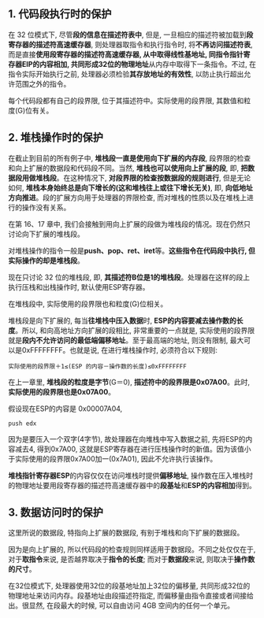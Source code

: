 ## 1. 代码段执行时的保护

在 32 位模式下, 尽管**段的信息在描述符表中**, 但是, 一旦相应的描述符被加载到**段寄存器的描述符高速缓存器**, 则处理器取指令和执行指令时, 将**不再访问描述符表**, 而是直接**使用段寄存器的描述符高速缓存器, 从中取得线性基地址, 同指令指针寄存器EIP的内容相加, 共同形成32位的物理地址**从内存中取得下一条指令。不过, 在指令实际开始执行之前, 处理器必须检验**其存放地址的有效性**, 以防止执行超出允许范围之外的指令。

每个代码段都有自己的段界限, 位于其描述符中。实际使用的段界限, 其数值和粒度(G)位有关。

## 2. 堆栈操作时的保护

在截止到目前的所有例子中, **堆栈段一直是使用向下扩展的内存段**, 段界限的检查和向上扩展的数据段和代码段不同。当然, **堆栈也可以使用向上扩展的段**, 即, **把数据段用做堆栈段**。在这种情况下, **对段界限的检查按数据段的规则进行**, 但是无论如何, **堆栈本身始终总是向下增长的(这和堆栈往上或往下增长无关)**, 即, **向低地址方向推进**。段的扩展方向用于处理器的界限检查, 而对堆栈的性质以及在堆栈上进行的操作没有关系。

在第 16、17 章中, 我们会接触到用向上扩展的段做为堆栈段的情况。现在仍然只讨论向下扩展的堆栈段。

对堆栈操作的指令一般是**push、pop、ret、iret**等。**这些指令在代码段中执行, 但实际操作的却是堆栈段**。

现在只讨论 32 位的堆栈段, 即, **其描述符B位是1的堆栈段**。处理器在这样的段上执行压栈和出栈操作时, 默认使用ESP寄存器。

在堆栈段中, 实际使用的段界限也和粒度(G)位相关。

堆栈段是向下扩展的, 每当**往堆栈中压入数据**时, **ESP的内容要减去操作数的长度**。所以, 和向高地址方向扩展的段相比, 非常重要的一点就是, 实际使用的段界限就是**段内不允许访问的最低端偏移地址**。至于最高端的地址, 则没有限制, 最大可以是0xFFFFFFFF。也就是说, 在进行堆栈操作时, 必须符合以下规则: 
```
实际使用的段界限＋1≤(ESP 的内容－操作数的长度)≤0xFFFFFFFF
```
在上一章里, **堆栈段的粒度是字节**(G＝0), **描述符中的段界限是0x07A00**。此时, **实际使用的段界限也是0x07A00**。

假设现在ESP的内容是 0x00007A04, 

```
push edx
```

因为是要压入一个双字(4字节), 故处理器在向堆栈中写入数据之前, 先将ESP的内容减去4, 得到0x7A00, 这就是ESP寄存器在进行压栈操作时的新值。因为该值小于实际使用的段界限0x7A00加一(0x7A01), 因此不允许执行该操作。

**堆栈指针寄存器ESP**的内容仅仅在访问堆栈时提供**偏移地址**, 操作数在压入堆栈时的物理地址要用段寄存器的描述符高速缓存器中的**段基址**和**ESP的内容相加**得到。

## 3. 数据访问时的保护

这里所说的数据段, 特指向上扩展的数据段, 有别于堆栈和向下扩展的数据段。

因为是向上扩展的, 所以代码段的检查规则同样适用于数据段。不同之处仅仅在于, 对于**取指令**来说, 是否越界取决于**指令的长度**; 而对于**数据段**来说, 则取决于**操作数的尺寸**。

在32位模式下, 处理器使用32位的段基地址加上32位的偏移量, 共同形成32位的物理地址来访问内存。段基地址由段描述符指定, 而偏移量由指令直接或者间接给出。很显然, 在段最大的时候, 可以自由访问 4GB 空间内的任何一个单元。

